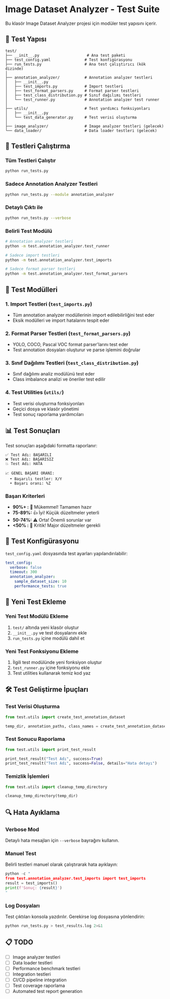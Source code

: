 # Image Dataset Analyzer - Test Suite

Bu klasör Image Dataset Analyzer projesi için modüler test yapısını içerir.

## 📁 Test Yapısı

```
test/
├── __init__.py                     # Ana test paketi
├── test_config.yaml               # Test konfigürasyonu
├── run_tests.py                   # Ana test çalıştırıcı (kök dizinde)
│
├── annotation_analyzer/           # Annotation analyzer testleri
│   ├── __init__.py
│   ├── test_imports.py            # Import testleri
│   ├── test_format_parsers.py     # Format parser testleri
│   ├── test_class_distribution.py # Sınıf dağılımı testleri
│   └── test_runner.py             # Annotation analyzer test runner
│
├── utils/                         # Test yardımcı fonksiyonları
│   ├── __init__.py
│   └── test_data_generator.py     # Test verisi oluşturma
│
├── image_analyzer/                # Image analyzer testleri (gelecek)
└── data_loader/                   # Data loader testleri (gelecek)
```

## 🚀 Testleri Çalıştırma

### Tüm Testleri Çalıştır
```bash
python run_tests.py
```

### Sadece Annotation Analyzer Testleri
```bash
python run_tests.py --module annotation_analyzer
```

### Detaylı Çıktı ile
```bash
python run_tests.py --verbose
```

### Belirli Test Modülü
```bash
# Annotation analyzer testleri
python -m test.annotation_analyzer.test_runner

# Sadece import testleri
python -m test.annotation_analyzer.test_imports

# Sadece format parser testleri
python -m test.annotation_analyzer.test_format_parsers
```

## 🧪 Test Modülleri

### 1. Import Testleri (`test_imports.py`)
- Tüm annotation analyzer modüllerinin import edilebilirliğini test eder
- Eksik modülleri ve import hatalarını tespit eder

### 2. Format Parser Testleri (`test_format_parsers.py`)
- YOLO, COCO, Pascal VOC format parser'larını test eder
- Test annotation dosyaları oluşturur ve parse işlemini doğrular

### 3. Sınıf Dağılımı Testleri (`test_class_distribution.py`)
- Sınıf dağılımı analiz modülünü test eder
- Class imbalance analizi ve öneriler test edilir

### 4. Test Utilities (`utils/`)
- Test verisi oluşturma fonksiyonları
- Geçici dosya ve klasör yönetimi
- Test sonuç raporlama yardımcıları

## 📊 Test Sonuçları

Test sonuçları aşağıdaki formatta raporlanır:

```
✅ Test Adı: BAŞARILI
❌ Test Adı: BAŞARISIZ
💥 Test Adı: HATA

📈 GENEL BAŞARI ORANI:
  • Başarılı testler: X/Y
  • Başarı oranı: %Z
```

### Başarı Kriterleri
- **90%+ :** 🎉 Mükemmel! Tamamen hazır
- **75-89%:** 👍 İyi! Küçük düzeltmeler yeterli  
- **50-74%:** ⚠️ Orta! Önemli sorunlar var
- **<50% :** 🚨 Kritik! Major düzeltmeler gerekli

## 🔧 Test Konfigürasyonu

`test_config.yaml` dosyasında test ayarları yapılandırılabilir:

```yaml
test_config:
  verbose: false
  timeout: 300
  annotation_analyzer:
    sample_dataset_size: 10
    performance_tests: true
```

## 📝 Yeni Test Ekleme

### Yeni Test Modülü Ekleme
1. `test/` altında yeni klasör oluştur
2. `__init__.py` ve test dosyalarını ekle
3. `run_tests.py` içine modülü dahil et

### Yeni Test Fonksiyonu Ekleme
1. İlgili test modülünde yeni fonksiyon oluştur
2. `test_runner.py` içine fonksiyonu ekle
3. Test utilities kullanarak temiz kod yaz

## 🛠️ Test Geliştirme İpuçları

### Test Verisi Oluşturma
```python
from test.utils import create_test_annotation_dataset

temp_dir, annotation_paths, class_names = create_test_annotation_dataset(10)
```

### Test Sonucu Raporlama
```python
from test.utils import print_test_result

print_test_result("Test Adı", success=True)
print_test_result("Test Adı", success=False, details="Hata detayı")
```

### Temizlik İşlemleri
```python
from test.utils import cleanup_temp_directory

cleanup_temp_directory(temp_dir)
```

## 🔍 Hata Ayıklama

### Verbose Mod
Detaylı hata mesajları için `--verbose` bayrağını kullanın.

### Manuel Test
Belirli testleri manuel olarak çalıştırarak hata ayıklayın:

```python
python -c "
from test.annotation_analyzer.test_imports import test_imports
result = test_imports()
print(f'Sonuç: {result}')
"
```

### Log Dosyaları
Test çıktıları konsola yazdırılır. Gerekirse log dosyasına yönlendirin:

```bash
python run_tests.py > test_results.log 2>&1
```

## 📋 TODO

- [ ] Image analyzer testleri
- [ ] Data loader testleri  
- [ ] Performance benchmark testleri
- [ ] Integration testleri
- [ ] CI/CD pipeline integration
- [ ] Test coverage raporlama
- [ ] Automated test report generation
